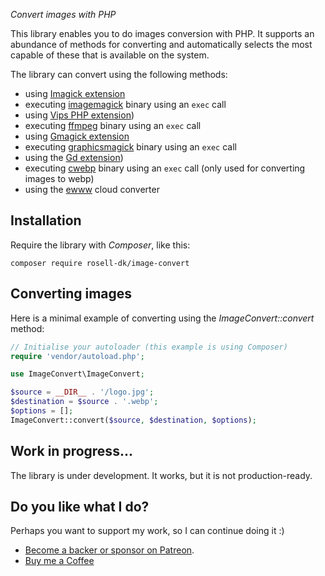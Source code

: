 *Convert images with PHP*

This library enables you to do images conversion with PHP. It supports an abundance of methods for converting and automatically selects the most capable of these that is available on the system.

The library can convert using the following methods:
- using [Imagick extension](https://github.com/Imagick/imagick)
- executing [imagemagick](https://imagemagick.org/index.php) binary using an `exec` call
- using [Vips PHP extension](https://github.com/libvips/php-vips-ext))
- executing [ffmpeg](https://ffmpeg.org/) binary using an `exec` call
- using [Gmagick extension](https://www.php.net/manual/en/book.gmagick.php)
- executing [graphicsmagick](http://www.graphicsmagick.org/) binary using an `exec` call
- using the [Gd extension](https://www.php.net/manual/en/book.image.php))
- executing [cwebp](https://developers.google.com/speed/webp/docs/cwebp) binary using an `exec` call (only used for converting images to webp)
- using the [ewww](https://ewww.io/plans/) cloud converter

## Installation
Require the library with *Composer*, like this:

```text
composer require rosell-dk/image-convert
```

## Converting images
Here is a minimal example of converting using the *ImageConvert::convert* method:

```php
// Initialise your autoloader (this example is using Composer)
require 'vendor/autoload.php';

use ImageConvert\ImageConvert;

$source = __DIR__ . '/logo.jpg';
$destination = $source . '.webp';
$options = [];
ImageConvert::convert($source, $destination, $options);
```

## Work in progress...

The library is under development. It works, but it is not production-ready.


## Do you like what I do?
Perhaps you want to support my work, so I can continue doing it :)

- [Become a backer or sponsor on Patreon](https://www.patreon.com/rosell).
- [Buy me a Coffee](https://ko-fi.com/rosell)
